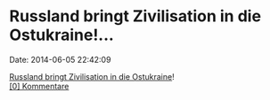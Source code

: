 Russland bringt Zivilisation in die Ostukraine!\...
===================================================

Date: 2014-06-05 22:42:09

[Russland bringt Zivilisation in die
Ostukraine](http://www.reddit.com/r/europe/comments/27dl49/nsflnsfw_prorussian_separatists_execute_prisoners/)!\
[\[0\] Kommentare](http://fettemama.org/p/952)
